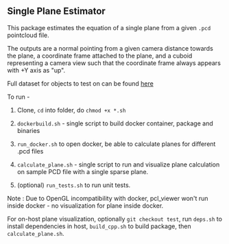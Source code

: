 Single Plane Estimator
-------------------------

This package estimates the equation of a single plane from a given `.pcd`
pointcloud file.

The outputs are a normal pointing from a given camera distance towards the
plane, a coordinate frame attached to the plane, and a cuboid representing a
camera view such that the coordinate frame always appears with +Y axis as "up". 

Full dataset for objects to test on can be found [here](https://github.com/PointCloudLibrary/data/tree/master/segmentation/mOSD)

To run -

1. Clone, `cd` into folder, do `chmod +x *.sh`
2. `dockerbuild.sh` - single script to build docker container, package and binaries
3. `run_docker.sh` to open docker, be able to calculate planes for different .pcd files
3. `calculate_plane.sh` - single script to run and visualize plane calculation on sample PCD file with a single sparse plane.

4. (optional) `run_tests.sh` to run unit tests.

Note : Due to OpenGL incompatibility with docker, pcl_viewer won't run inside docker - no visualization for plane inside docker.

For on-host plane visualization, optionally `git checkout test`, run `deps.sh` to install dependencies in host, `build_cpp.sh` to build package, then `calculate_plane.sh`.
